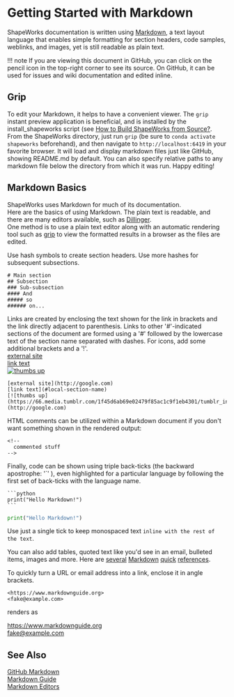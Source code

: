 
# Getting Started with Markdown

ShapeWorks documentation is written using [Markdown](#markdown-basics), a text layout language that enables simple formatting for section headers, code samples, weblinks, and images, yet is still readable as plain text. 

!!! note 
    If you are viewing this document in GitHub, you can click on the pencil icon in the top-right corner to see its source. On GitHub, it can be used for issues and wiki documentation and edited inline.

## Grip

To edit your Markdown, it helps to have a convenient viewer. The `grip` instant preview application is beneficial, and is installed by the install_shapeworks script (see [How to Build ShapeWorks from Source?](build.md). From the ShapeWorks directory, just run `grip` (be sure to `conda activate shapeworks` beforehand), and then navigate to `http://localhost:6419` in your favorite browser. It will load and display markdown files just like GitHub, showing README.md by default. You can also specify relative paths to any markdown file below the directory from which it was run. Happy editing!

## Markdown Basics

ShapeWorks uses Markdown for much of its documentation.  
Here are the basics of using Markdown. The plain text is readable, and there are many editors available, such as [Dillinger](https://dillinger.io).  
One method is to use a plain text editor along with an automatic rendering tool such as [grip](https://github.com/joeyespo/grip/blob/master/README.md) to view the formatted results in a browser as the files are edited.

Use hash symbols to create section headers. Use more hashes for subsequent subsections.
```
# Main section
## Subsection
### Sub-subsection
#### And
##### so
###### on... 
```

Links are created by enclosing the text shown for the link in brackets and the link directly adjacent to parenthesis. Links to other '#'-indicated sections of the document are formed using a '#' followed by the lowercase text of the section name separated with dashes. For icons, add some additional brackets and a '!'.  
[external site](http://google.com)  
[link text](#local-section-name)  
[![thumbs up](https://66.media.tumblr.com/1f45d6ab69e02479f85ac1c9f1eb4301/tumblr_inline_pkaqpvkvHH1syktzs_540.png)](http://google.com)

```
[external site](http://google.com)
[link text](#local-section-name)
[![thumbs up](https://66.media.tumblr.com/1f45d6ab69e02479f85ac1c9f1eb4301/tumblr_inline_pkaqpvkvHH1syktzs_540.png)](http://google.com)
```

HTML comments can be utilized within a Markdown document if you don't want something shown in the rendered output:
```
<!--
  commented stuff
-->
```

Finally, code can be shown using triple back-ticks (the backward apostrophe: '\`' ), even highlighted for a particular language by following the first set of back-ticks with the language name.  

````
```python  
print("Hello Markdown!")
```  
````  

```python
print("Hello Markdown!")
```  

Use just a single tick to keep monospaced text `inline with the rest of the text`.

You can also add tables, quoted text like you'd see in an email, bulleted items, images and more. Here are [several](https://www.markdownguide.org/cheat-sheet) [Markdown](https://github.com/adam-p/markdown-here/wiki/Markdown-Cheatsheet) [quick](https://commonmark.org/help/) [references](https://agea.github.io/tutorial.md/).


<!-- shortcut links used in this document -->

   [github]: <https://github.com/>
   [Gitter community]: <https://gitter.im/ShapeWorks>
   [Trello boards]: <https://trello.com/shapeworksteam>
   

To quickly turn a URL or email address into a link, enclose it in angle brackets.

`<https://www.markdownguide.org>`  
`<fake@example.com>`

renders as

<https://www.markdownguide.org>  
<fake@example.com>



## See Also
[GitHub Markdown](https://help.github.com/en/articles/basic-writing-and-formatting-syntax)  
[Markdown Guide](https://www.markdownguide.org/basic-syntax/)  
[Markdown Editors](https://www.oberlo.com/blog/markdown-editors)

